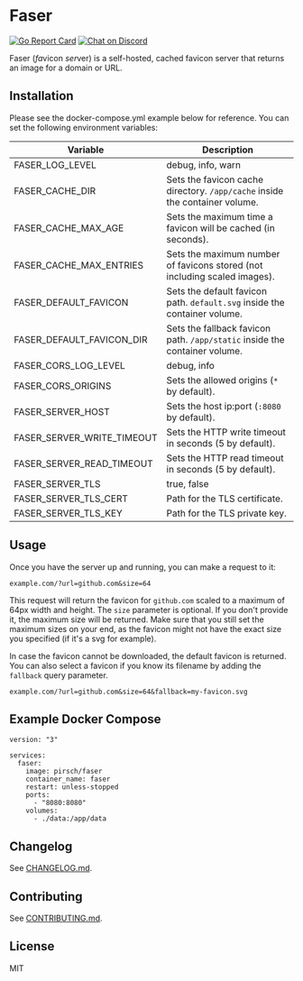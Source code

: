 # Faser

[![Go Report Card](https://goreportcard.com/badge/github.com/pirsch-analytics/faser)](https://goreportcard.com/report/github.com/pirsch-analytics/faser)
<a href="https://discord.gg/fAYm4Cz"><img src="https://img.shields.io/discord/739184135649886288?logo=discord" alt="Chat on Discord"></a>

Faser (*fa*vicon *ser*ver) is a self-hosted, cached favicon server that returns an image for a domain or URL.

## Installation

Please see the docker-compose.yml example below for reference. You can set the following environment variables:

| Variable                   | Description                                                                 |
|----------------------------|-----------------------------------------------------------------------------|
| FASER_LOG_LEVEL            | debug, info, warn                                                           |
| FASER_CACHE_DIR            | Sets the favicon cache directory. `/app/cache` inside the container volume. |
| FASER_CACHE_MAX_AGE        | Sets the maximum time a favicon will be cached (in seconds).                |
| FASER_CACHE_MAX_ENTRIES    | Sets the maximum number of favicons stored (not including scaled images).   |
| FASER_DEFAULT_FAVICON      | Sets the default favicon path. `default.svg` inside the container volume.   |
| FASER_DEFAULT_FAVICON_DIR  | Sets the fallback favicon path. `/app/static` inside the container volume.  |
| FASER_CORS_LOG_LEVEL       | debug, info                                                                 |
| FASER_CORS_ORIGINS         | Sets the allowed origins (`*` by default).                                  |
| FASER_SERVER_HOST          | Sets the host ip:port (`:8080` by default).                                 |
| FASER_SERVER_WRITE_TIMEOUT | Sets the HTTP write timeout in seconds (5 by default).                      |
| FASER_SERVER_READ_TIMEOUT  | Sets the HTTP read timeout in seconds (5 by default).                       |
| FASER_SERVER_TLS           | true, false                                                                 |
| FASER_SERVER_TLS_CERT      | Path for the TLS certificate.                                               |
| FASER_SERVER_TLS_KEY       | Path for the TLS private key.                                               |

## Usage

Once you have the server up and running, you can make a request to it:

```
example.com/?url=github.com&size=64
```

This request will return the favicon for `github.com` scaled to a maximum of 64px width and height. The `size` parameter is optional. If you don't provide it, the maximum size will be returned. Make sure that you still set the maximum sizes on your end, as the favicon might not have the exact size you specified (if it's a svg for example).

In case the favicon cannot be downloaded, the default favicon is returned. You can also select a favicon if you know its filename by adding the `fallback` query parameter.

```
example.com/?url=github.com&size=64&fallback=my-favicon.svg
```

## Example Docker Compose

```
version: "3"

services:
  faser:
    image: pirsch/faser
    container_name: faser
    restart: unless-stopped
    ports:
      - "8080:8080"
    volumes:
      - ./data:/app/data
```

## Changelog

See [CHANGELOG.md](CHANGELOG.md).

## Contributing

See [CONTRIBUTING.md](CONTRIBUTING.md).

## License

MIT
